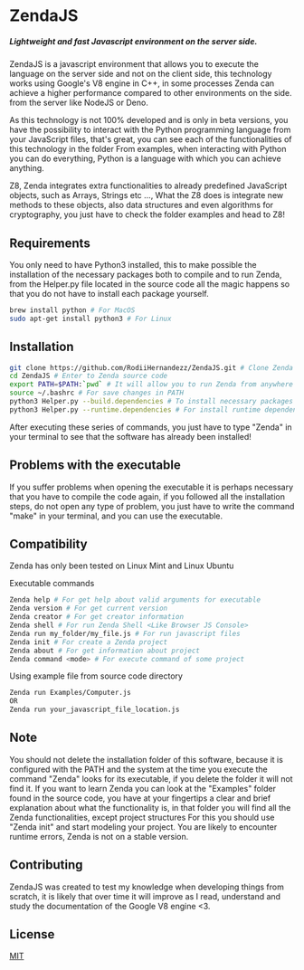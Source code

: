# ZendaJS
##### Lightweight and fast Javascript environment on the server side.
ZendaJS is a javascript environment that allows you to execute the language on the server side and not on the client side, this technology works using Google's V8 engine in C++, in some processes Zenda can achieve a higher performance compared to other environments on the side. from the server like NodeJS or Deno.

As this technology is not 100% developed and is only in beta versions, you have the possibility to interact with the Python programming language from your JavaScript files, that's great, you can see each of the functionalities of this technology in the folder From examples, when interacting with Python you can do everything, Python is a language with which you can achieve anything.

Z8, Zenda integrates extra functionalities to already predefined JavaScript objects, such as Arrays, Strings etc ..., What the Z8 does is integrate new methods to these objects, also data structures and even algorithms for cryptography, you just have to check the folder examples and head to Z8!

## Requirements
You only need to have Python3 installed, this to make possible the installation of the necessary packages both to compile and to run Zenda, from the Helper.py file located in the source code all the magic happens so that you do not have to install each package yourself.

```bash
brew install python # For MacOS
sudo apt-get install python3 # For Linux
```

## Installation

```bash
git clone https://github.com/RodiiHernandezz/ZendaJS.git # Clone Zenda repo
cd ZendaJS # Enter to Zenda source code
export PATH=$PATH:`pwd` # It will allow you to run Zenda from anywhere in your file branch.
source ~/.bashrc # For save changes in PATH
python3 Helper.py --build.dependencies # To install necessary packages for build
python3 Helper.py --runtime.dependencies # For install runtime dependencies
```
After executing these series of commands, you just have to type "Zenda" in your terminal to see that the software has already been installed!

## Problems with the executable
If you suffer problems when opening the executable it is perhaps necessary that you have to compile the code again, if you followed all the installation steps, do not open any type of problem, you just have to write the command "make" in your terminal, and you can use the executable.

## Compatibility
Zenda has only been tested on Linux Mint and Linux Ubuntu

Executable commands
```bash
Zenda help # For get help about valid arguments for executable
Zenda version # For get current version
Zenda creator # For get creator information
Zenda shell # For run Zenda Shell <Like Browser JS Console>
Zenda run my_folder/my_file.js # For run javascript files
Zenda init # For create a Zenda project
Zenda about # For get information about project
Zenda command <mode> # For execute command of some project
```
Using example file from source code directory
```bash
Zenda run Examples/Computer.js
OR
Zenda run your_javascript_file_location.js
```
## Note
You should not delete the installation folder of this software, because it is configured with the PATH and the system at the time you execute the command "Zenda" looks for its executable, if you delete the folder it will not find it.
If you want to learn Zenda you can look at the "Examples" folder found in the source code, you have at your fingertips a clear and brief explanation about what the functionality is, in that folder you will find all the Zenda functionalities, except project structures For this you should use "Zenda init" and start modeling your project.
You are likely to encounter runtime errors, Zenda is not on a stable version.

## Contributing
ZendaJS was created to test my knowledge when developing things from scratch, it is likely that over time it will improve as I read, understand and study the documentation of the Google V8 engine <3.

## License
[MIT](https://choosealicense.com/licenses/mit/)